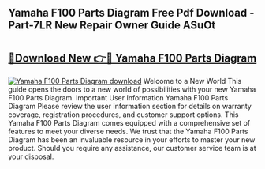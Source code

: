 ## Yamaha F100 Parts Diagram Free Pdf Download - Part-7LR New Repair Owner Guide ASuOt

# <h2><a href="http://dfmf6b.blite.top/?on=Yamaha+F100+Parts+Diagram">🔗Download New 👉🔴 Yamaha F100 Parts Diagram</a></h2>

[![Yamaha F100 Parts Diagram download](https://i.imgur.com/lujVjoI.png)](http://dfmf6b.blite.top/?on=Yamaha+F100+Parts+Diagram)
Welcome to a New World This guide opens the doors to a new world of possibilities with your new Yamaha F100 Parts Diagram. Important User Information Yamaha F100 Parts Diagram Please review the user information section for details on warranty coverage, registration procedures, and customer support options. This Yamaha F100 Parts Diagram comes equipped with a comprehensive set of features to meet your diverse needs. We trust that the Yamaha F100 Parts Diagram has been an invaluable resource in your efforts to master your new product. Should you require any assistance, our customer service team is at your disposal.
